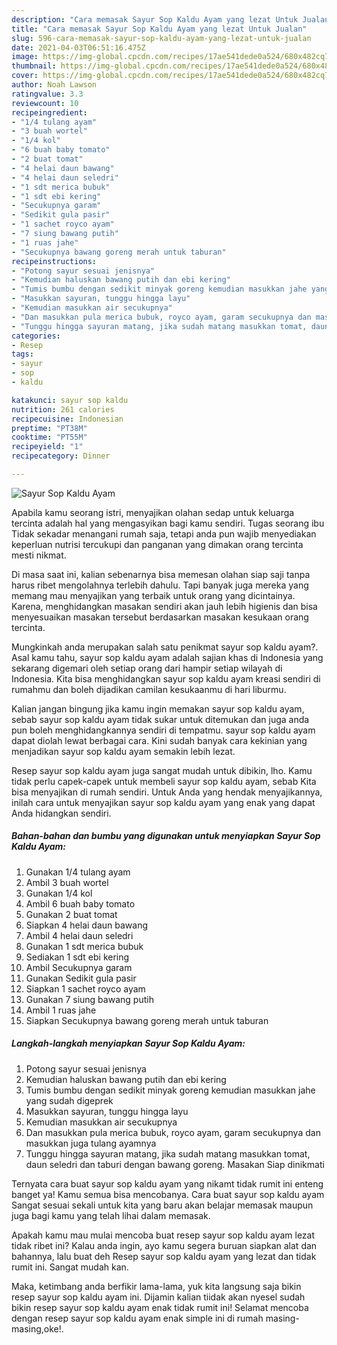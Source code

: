 ```yaml
---
description: "Cara memasak Sayur Sop Kaldu Ayam yang lezat Untuk Jualan"
title: "Cara memasak Sayur Sop Kaldu Ayam yang lezat Untuk Jualan"
slug: 596-cara-memasak-sayur-sop-kaldu-ayam-yang-lezat-untuk-jualan
date: 2021-04-03T06:51:16.475Z
image: https://img-global.cpcdn.com/recipes/17ae541dede0a524/680x482cq70/sayur-sop-kaldu-ayam-foto-resep-utama.jpg
thumbnail: https://img-global.cpcdn.com/recipes/17ae541dede0a524/680x482cq70/sayur-sop-kaldu-ayam-foto-resep-utama.jpg
cover: https://img-global.cpcdn.com/recipes/17ae541dede0a524/680x482cq70/sayur-sop-kaldu-ayam-foto-resep-utama.jpg
author: Noah Lawson
ratingvalue: 3.3
reviewcount: 10
recipeingredient:
- "1/4 tulang ayam"
- "3 buah wortel"
- "1/4 kol"
- "6 buah baby tomato"
- "2 buat tomat"
- "4 helai daun bawang"
- "4 helai daun seledri"
- "1 sdt merica bubuk"
- "1 sdt ebi kering"
- "Secukupnya garam"
- "Sedikit gula pasir"
- "1 sachet royco ayam"
- "7 siung bawang putih"
- "1 ruas jahe"
- "Secukupnya bawang goreng merah untuk taburan"
recipeinstructions:
- "Potong sayur sesuai jenisnya"
- "Kemudian haluskan bawang putih dan ebi kering"
- "Tumis bumbu dengan sedikit minyak goreng kemudian masukkan jahe yang sudah digeprek"
- "Masukkan sayuran, tunggu hingga layu"
- "Kemudian masukkan air secukupnya"
- "Dan masukkan pula merica bubuk, royco ayam, garam secukupnya dan masukkan juga tulang ayamnya"
- "Tunggu hingga sayuran matang, jika sudah matang masukkan tomat, daun seledri dan taburi dengan bawang goreng. Masakan Siap dinikmati"
categories:
- Resep
tags:
- sayur
- sop
- kaldu

katakunci: sayur sop kaldu 
nutrition: 261 calories
recipecuisine: Indonesian
preptime: "PT38M"
cooktime: "PT55M"
recipeyield: "1"
recipecategory: Dinner

---
```



![Sayur Sop Kaldu Ayam](https://img-global.cpcdn.com/recipes/17ae541dede0a524/680x482cq70/sayur-sop-kaldu-ayam-foto-resep-utama.jpg)

Apabila kamu seorang istri, menyajikan olahan sedap untuk keluarga tercinta adalah hal yang mengasyikan bagi kamu sendiri. Tugas seorang ibu Tidak sekadar menangani rumah saja, tetapi anda pun wajib menyediakan keperluan nutrisi tercukupi dan panganan yang dimakan orang tercinta mesti nikmat.

Di masa  saat ini, kalian sebenarnya bisa memesan olahan siap saji tanpa harus ribet mengolahnya terlebih dahulu. Tapi banyak juga mereka yang memang mau menyajikan yang terbaik untuk orang yang dicintainya. Karena, menghidangkan masakan sendiri akan jauh lebih higienis dan bisa menyesuaikan masakan tersebut berdasarkan masakan kesukaan orang tercinta. 



Mungkinkah anda merupakan salah satu penikmat sayur sop kaldu ayam?. Asal kamu tahu, sayur sop kaldu ayam adalah sajian khas di Indonesia yang sekarang digemari oleh setiap orang dari hampir setiap wilayah di Indonesia. Kita bisa menghidangkan sayur sop kaldu ayam kreasi sendiri di rumahmu dan boleh dijadikan camilan kesukaanmu di hari liburmu.

Kalian jangan bingung jika kamu ingin memakan sayur sop kaldu ayam, sebab sayur sop kaldu ayam tidak sukar untuk ditemukan dan juga anda pun boleh menghidangkannya sendiri di tempatmu. sayur sop kaldu ayam dapat diolah lewat berbagai cara. Kini sudah banyak cara kekinian yang menjadikan sayur sop kaldu ayam semakin lebih lezat.

Resep sayur sop kaldu ayam juga sangat mudah untuk dibikin, lho. Kamu tidak perlu capek-capek untuk membeli sayur sop kaldu ayam, sebab Kita bisa menyajikan di rumah sendiri. Untuk Anda yang hendak menyajikannya, inilah cara untuk menyajikan sayur sop kaldu ayam yang enak yang dapat Anda hidangkan sendiri.

<!--inarticleads1-->

##### Bahan-bahan dan bumbu yang digunakan untuk menyiapkan Sayur Sop Kaldu Ayam:

1. Gunakan 1/4 tulang ayam
1. Ambil 3 buah wortel
1. Gunakan 1/4 kol
1. Ambil 6 buah baby tomato
1. Gunakan 2 buat tomat
1. Siapkan 4 helai daun bawang
1. Ambil 4 helai daun seledri
1. Gunakan 1 sdt merica bubuk
1. Sediakan 1 sdt ebi kering
1. Ambil Secukupnya garam
1. Gunakan Sedikit gula pasir
1. Siapkan 1 sachet royco ayam
1. Gunakan 7 siung bawang putih
1. Ambil 1 ruas jahe
1. Siapkan Secukupnya bawang goreng merah untuk taburan




<!--inarticleads2-->

##### Langkah-langkah menyiapkan Sayur Sop Kaldu Ayam:

1. Potong sayur sesuai jenisnya
1. Kemudian haluskan bawang putih dan ebi kering
1. Tumis bumbu dengan sedikit minyak goreng kemudian masukkan jahe yang sudah digeprek
1. Masukkan sayuran, tunggu hingga layu
1. Kemudian masukkan air secukupnya
1. Dan masukkan pula merica bubuk, royco ayam, garam secukupnya dan masukkan juga tulang ayamnya
1. Tunggu hingga sayuran matang, jika sudah matang masukkan tomat, daun seledri dan taburi dengan bawang goreng. Masakan Siap dinikmati




Ternyata cara buat sayur sop kaldu ayam yang nikamt tidak rumit ini enteng banget ya! Kamu semua bisa mencobanya. Cara buat sayur sop kaldu ayam Sangat sesuai sekali untuk kita yang baru akan belajar memasak maupun juga bagi kamu yang telah lihai dalam memasak.

Apakah kamu mau mulai mencoba buat resep sayur sop kaldu ayam lezat tidak ribet ini? Kalau anda ingin, ayo kamu segera buruan siapkan alat dan bahannya, lalu buat deh Resep sayur sop kaldu ayam yang lezat dan tidak rumit ini. Sangat mudah kan. 

Maka, ketimbang anda berfikir lama-lama, yuk kita langsung saja bikin resep sayur sop kaldu ayam ini. Dijamin kalian tiidak akan nyesel sudah bikin resep sayur sop kaldu ayam enak tidak rumit ini! Selamat mencoba dengan resep sayur sop kaldu ayam enak simple ini di rumah masing-masing,oke!.

